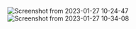 
![Screenshot from 2023-01-27 10-24-47](https://user-images.githubusercontent.com/77692502/215015830-c1ea95d8-a72e-49f7-b279-a2f4ceb262f6.png)
![Screenshot from 2023-01-27 10-34-08](https://user-images.githubusercontent.com/77692502/215016868-89a629bc-9ec5-4670-a09b-c35919f1921f.png)
